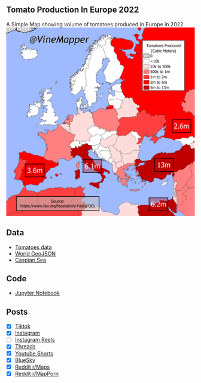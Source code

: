 ## Tomato Production In Europe 2022
A Simple Map showing volume of tomatoes produced in Europe in 2022
![Map](Tomato_Production_Europe_2022.png)

## Data
* [Tomatoes data](https://www.fao.org/faostat/en/#data/QCL)
* [World GeoJSON](https://public.opendatasoft.com/explore/dataset/world-administrative-boundaries/export/?flg=en-us)
* [Caspian Sea](https://cartographyvectors.com/map/1224-caspian-sea)

## Code
* [Jupyter Notebook](FormatData.ipynb)

## Posts
- [x] [Tiktok](https://www.tiktok.com/@vinemapper/video/7441861763475328298)
- [x] [Instagram](https://www.instagram.com/p/DDKgfaIvOIT/)
- [ ] [Instagram Reels]()
- [x] [Threads](https://www.threads.net/@vinemapper/post/DDKgg3svhKv)
- [x] [Youtube Shorts](https://youtube.com/shorts/eazsdHxKi2Y)
- [x] [BlueSky](https://bsky.app/profile/vinemapper.bsky.social/post/3lcin5wrtkk2o)
- [x] [Reddit r/Maps](https://www.reddit.com/r/Maps/comments/1h6laq0/tomato_production_in_europe_2022_unfao/)
- [x] [Reddit r/MapPorn](https://www.reddit.com/r/MapPorn/comments/1h6la9e/tomato_production_in_europe_2022_unfao/)
